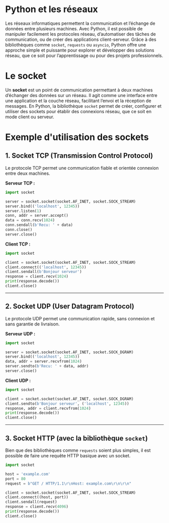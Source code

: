 # Python et les réseaux
Les réseaux informatiques permettent la communication et l’échange de données entre plusieurs machines. Avec Python, il est possible de manipuler facilement les protocoles réseau, d’automatiser des tâches de communication, ou de créer des applications client-serveur. Grâce à des bibliothèques comme `socket`, `requests` ou `asyncio`, Python offre une approche simple et puissante pour explorer et développer des solutions réseau, que ce soit pour l’apprentissage ou pour des projets professionnels.

# Le socket
Un **socket** est un point de communication permettant à deux machines d’échanger des données sur un réseau. Il agit comme une interface entre une application et la couche réseau, facilitant l’envoi et la réception de messages. En Python, la bibliothèque `socket` permet de créer, configurer et utiliser des sockets pour établir des connexions réseau, que ce soit en mode client ou serveur.

# Exemple d'utilisation des sockets
## 1. Socket TCP (Transmission Control Protocol)

Le protocole TCP permet une communication fiable et orientée connexion entre deux machines.

**Serveur TCP :**
```python
import socket

server = socket.socket(socket.AF_INET, socket.SOCK_STREAM)
server.bind(('localhost', 12345))
server.listen(1)
conn, addr = server.accept()
data = conn.recv(1024)
conn.sendall(b'Recu: ' + data)
conn.close()
server.close()
```

**Client TCP :**
```python
import socket

client = socket.socket(socket.AF_INET, socket.SOCK_STREAM)
client.connect(('localhost', 12345))
client.sendall(b'Bonjour serveur')
response = client.recv(1024)
print(response.decode())
client.close()
```

---

## 2. Socket UDP (User Datagram Protocol)

Le protocole UDP permet une communication rapide, sans connexion et sans garantie de livraison.

**Serveur UDP :**
```python
import socket

server = socket.socket(socket.AF_INET, socket.SOCK_DGRAM)
server.bind(('localhost', 12345))
data, addr = server.recvfrom(1024)
server.sendto(b'Recu: ' + data, addr)
server.close()
```

**Client UDP :**
```python
import socket

client = socket.socket(socket.AF_INET, socket.SOCK_DGRAM)
client.sendto(b'Bonjour serveur', ('localhost', 12345))
response, addr = client.recvfrom(1024)
print(response.decode())
client.close()
```

---

## 3. Socket HTTP (avec la bibliothèque `socket`)

Bien que des bibliothèques comme `requests` soient plus simples, il est possible de faire une requête HTTP basique avec un socket.

```python
import socket

host = 'example.com'
port = 80
request = b"GET / HTTP/1.1\r\nHost: example.com\r\n\r\n"

client = socket.socket(socket.AF_INET, socket.SOCK_STREAM)
client.connect((host, port))
client.sendall(request)
response = client.recv(4096)
print(response.decode())
client.close()
```